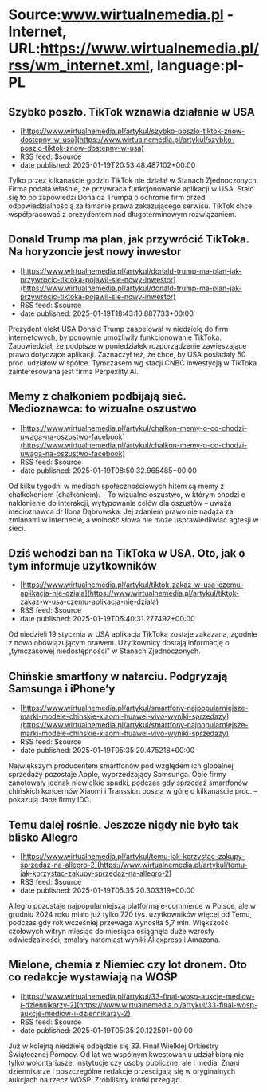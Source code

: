 # Source:www.wirtualnemedia.pl - Internet, URL:https://www.wirtualnemedia.pl/rss/wm_internet.xml, language:pl-PL

## Szybko poszło. TikTok wznawia działanie w USA
 - [https://www.wirtualnemedia.pl/artykul/szybko-poszlo-tiktok-znow-dostepny-w-usa](https://www.wirtualnemedia.pl/artykul/szybko-poszlo-tiktok-znow-dostepny-w-usa)
 - RSS feed: $source
 - date published: 2025-01-19T20:53:48.487102+00:00

Tylko przez kilkanaście godzin TikTok nie działał w Stanach Zjednoczonych. Firma podała właśnie, że przywraca funkcjonowanie aplikacji w USA. Stało się to po zapowiedzi Donalda Trumpa o ochronie firm przed odpowiedzialnością za łamanie prawa zakazującego serwisu. TikTok chce współpracować z prezydentem nad długoterminowym rozwiązaniem.

## Donald Trump ma plan, jak przywrócić TikToka. Na horyzoncie jest nowy inwestor
 - [https://www.wirtualnemedia.pl/artykul/donald-trump-ma-plan-jak-przywrocic-tiktoka-pojawil-sie-nowy-inwestor](https://www.wirtualnemedia.pl/artykul/donald-trump-ma-plan-jak-przywrocic-tiktoka-pojawil-sie-nowy-inwestor)
 - RSS feed: $source
 - date published: 2025-01-19T18:43:10.887733+00:00

Prezydent elekt USA Donald Trump zaapelował w niedzielę do firm internetowych, by ponownie umożliwiły funkcjonowanie TikToka. Zapowiedział, że podpisze w poniedziałek rozporządzenie zawieszające prawo dotyczące aplikacji. Zaznaczył też, że chce, by USA posiadały 50 proc. udziałów w spółce. Tymczasem wg stacji CNBC inwestycją w TikToka zainteresowana jest firma Perpexlity AI.

## Memy z chałkoniem podbijają sieć. Medioznawca: to wizualne oszustwo
 - [https://www.wirtualnemedia.pl/artykul/chalkon-memy-o-co-chodzi-uwaga-na-oszustwo-facebook](https://www.wirtualnemedia.pl/artykul/chalkon-memy-o-co-chodzi-uwaga-na-oszustwo-facebook)
 - RSS feed: $source
 - date published: 2025-01-19T08:50:32.965485+00:00

Od kilku tygodni w mediach społecznościowych hitem są memy z chałkokoniem (chałkoniem). – To wizualne oszustwo, w którym chodzi o nakłonienie do interakcji, wytypowanie celów dla oszustów – uważa medioznawca dr Ilona Dąbrowska. Jej zdaniem prawo nie nadąża za zmianami w internecie, a wolność słowa nie może usprawiedliwiać agresji w sieci.

## Dziś wchodzi ban na TikToka w USA. Oto, jak o tym informuje użytkowników
 - [https://www.wirtualnemedia.pl/artykul/tiktok-zakaz-w-usa-czemu-aplikacja-nie-dziala](https://www.wirtualnemedia.pl/artykul/tiktok-zakaz-w-usa-czemu-aplikacja-nie-dziala)
 - RSS feed: $source
 - date published: 2025-01-19T06:40:31.277492+00:00

Od niedzieli 19 stycznia w USA aplikacja TikToka zostaje zakazana, zgodnie z nowo obowiązującym prawem. Użytkownicy dostają informację o „tymczasowej niedostępności” w Stanach Zjednoczonych.

## Chińskie smartfony w natarciu. Podgryzają Samsunga i iPhone’y
 - [https://www.wirtualnemedia.pl/artykul/smartfony-najpopularniejsze-marki-modele-chinskie-xiaomi-huawei-vivo-wyniki-sprzedazy](https://www.wirtualnemedia.pl/artykul/smartfony-najpopularniejsze-marki-modele-chinskie-xiaomi-huawei-vivo-wyniki-sprzedazy)
 - RSS feed: $source
 - date published: 2025-01-19T05:35:20.475218+00:00

Największym producentem smartfonów pod względem ich globalnej sprzedaży pozostaje Apple, wyprzedzający Samsunga. Obie firmy zanotowały jednak niewielkie spadki, podczas gdy sprzedaż smartfonów chińskich koncernów Xiaomi i Transsion poszła w górę o kilkanaście proc. – pokazują dane firmy IDC.

## Temu dalej rośnie. Jeszcze nigdy nie było tak blisko Allegro
 - [https://www.wirtualnemedia.pl/artykul/temu-jak-korzystac-zakupy-sprzedaz-na-allegro-2](https://www.wirtualnemedia.pl/artykul/temu-jak-korzystac-zakupy-sprzedaz-na-allegro-2)
 - RSS feed: $source
 - date published: 2025-01-19T05:35:20.303319+00:00

Allegro pozostaje najpopularniejszą platformą e-commerce w Polsce, ale w grudniu 2024 roku miało już tylko 720 tys. użytkowników więcej od Temu, podczas gdy rok wcześniej przewaga wynosiła 5,7 mln. Większość czołowych witryn miesiąc do miesiąca osiągnęła duże wzrosty odwiedzalności, zmalały natomiast wyniki Aliexpress i Amazona.

## Mielone, chemia z Niemiec czy lot dronem. Oto co redakcje wystawiają na WOŚP
 - [https://www.wirtualnemedia.pl/artykul/33-final-wosp-aukcje-mediow-i-dziennikarzy-2](https://www.wirtualnemedia.pl/artykul/33-final-wosp-aukcje-mediow-i-dziennikarzy-2)
 - RSS feed: $source
 - date published: 2025-01-19T05:35:20.122591+00:00

Już w kolejną niedzielę odbędzie się 33. Finał Wielkiej Orkiestry Świątecznej Pomocy. Od lat we wspólnym kwestowaniu udział biorą nie tylko wolontariusze, instytucje czy osoby publiczne, ale i media. Znani dziennikarze i poszczególne redakcje prześcigają się w oryginalnych aukcjach na rzecz WOŚP. Zrobiliśmy krótki przegląd.

